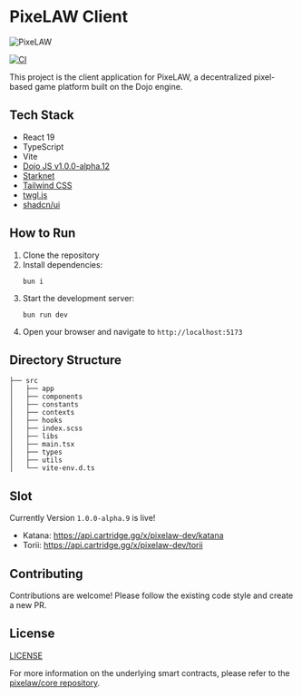 # PixeLAW Client

![PixeLAW](https://pixelaw.github.io/book/images/PixeLAW.jpeg)

[![CI](https://github.com/posaune0423/web/actions/workflows/ci.yml/badge.svg)](https://github.com/posaune0423/web/actions/workflows/ci.yml)

This project is the client application for PixeLAW, a decentralized pixel-based game platform built on the Dojo engine.

## Tech Stack

- React 19
- TypeScript
- Vite
- [Dojo JS v1.0.0-alpha.12](https://github.com/dojoengine/dojo.js)
- [Starknet](https://www.starknet.io/)
- [Tailwind CSS](https://tailwindcss.com/)
- [twgl.js](https://twgljs.org/)
- [shadcn/ui](https://ui.shadcn.com/)

## How to Run

1. Clone the repository
2. Install dependencies:
   ```
   bun i
   ```
3. Start the development server:
   ```
   bun run dev
   ```
4. Open your browser and navigate to `http://localhost:5173`

## Directory Structure

```
├── src
│   ├── app
│   ├── components
│   ├── constants
│   ├── contexts
│   ├── hooks
│   ├── index.scss
│   ├── libs
│   ├── main.tsx
│   ├── types
│   ├── utils
│   └── vite-env.d.ts
```

## Slot

Currently Version `1.0.0-alpha.9` is live!

- Katana: https://api.cartridge.gg/x/pixelaw-dev/katana
- Torii: https://api.cartridge.gg/x/pixelaw-dev/torii

## Contributing

Contributions are welcome! Please follow the existing code style and create a new PR.

## License

[LICENSE](https://github.com/pixelaw/core/blob/main/LICENSE)

For more information on the underlying smart contracts, please refer to the
[pixelaw/core repository](https://github.com/pixelaw/core).
